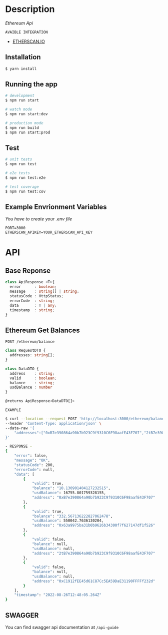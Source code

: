 # Description

*Ethereum Api*

`AVAIBLE INTEGRATION`
* [ETHERSCAN.IO](https://etherscan.io/)

## Installation

```bash
$ yarn install
```

## Running the app

```bash
# development
$ npm run start

# watch mode
$ npm run start:dev

# production mode
$ npm run build
$ npm run start:prod
```

## Test

```bash
# unit tests
$ npm run test

# e2e tests
$ npm run test:e2e

# test coverage
$ npm run test:cov
```

## Example Envrionment Variables
*You have to create your .env file*
```
PORT=3000
ETHERSCAN_APIKEY=YOUR_ETHERSCAN_API_KEY
```


# API


## Base Reponse 
```ts
class ApiResponse <T>{
  error      : boolean;
  message    : string[] | string;
  statusCode : HttpStatus;
  errorCode  : string;
  data       : T | any;
  timestamp  : string;
}

```

## Ethereum Get Balances

`POST /ethereum/balance`

```ts
class RequestDTO {
  addresses: string[];
}

class DataDTO {
  address    : string;
  valid      : boolean;
  balance    : string;
  usdBalance : number
}

@returns ApiResponse<DataDTO[]>
```

`EXAMPLE`
```bash
$ curl --location --request POST 'http://localhost:3000/ethereum/balance' \
--header 'Content-Type: application/json' \
--data-raw '{
    "addresses":["0xB7e390864a90b7b923C9f9310C6F98aafE43F707","2tB7e390864a90b7b923C9f9310C6F98aafE43F707","0xC1912fEE45d61C87Cc5EA59DaE31190FFFFf232d","0x63a9975ba31b0b9626b34300f7f627147df1f526"]
}'

- RESPONSE -
{
    "error": false,
    "message": "OK",
    "statusCode": 200,
    "errorCode": null,
    "data": [
        {
            "valid": true,
            "balance": "10.130901404127232515",
            "usdBalance": 16755.801759328155,
            "address": "0xB7e390864a90b7b923C9f9310C6F98aafE43F707"
        },
        {
            "valid": true,
            "balance": "332.567136222827062478",
            "usdBalance": 550042.7636130204,
            "address": "0x63a9975ba31b0b9626b34300f7f627147df1f526"
        },
        {
            "valid": false,
            "balance": null,
            "usdBalance": null,
            "address": "2tB7e390864a90b7b923C9f9310C6F98aafE43F707"
        },
        {
            "valid": false,
            "balance": null,
            "usdBalance": null,
            "address": "0xC1912fEE45d61C87Cc5EA59DaE31190FFFFf232d"
        }
    ],
    "timestamp": "2022-08-26T12:48:05.264Z"
}
```


## SWAGGER
You can find swagger api documentation at `/api-guide`